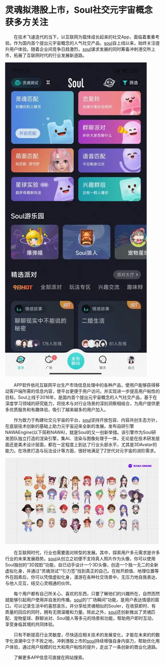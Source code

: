 # 灵魂拟港股上市，Soul社交元宇宙概念获多方关注


  在技术飞速迭代的当下，以互联网为载体成长起来的社交App，面临着重重考验。作为国内首个提出元宇宙概念的人气社交产品，[soul](https://www.metabd.cc/navigation/soul/)自上线以来，始终关注提升用户体验。随着企业间竞争日趋激烈，[soul](https://www.metabd.cc/navigation/soul/)谋求发展的同时筹备冲刺港交所上市，拓展了互联网时代的行业发展新道路。

![img](604.webp)



  APP软件依托互联网平台生产市场信息处理中的各种产品，使用户能够获得移动客户端所需的信息内容，使平台更便于用户访问，并实现进一步提高用户粘性的目标。Soul上线于2016年，是国内首个提出元宇宙概念的人气社交产品，基于在深度学习领域的研究能力，将技术与对行业场景的深刻洞察相结合，为用户提供更多优质服务和有趣体验，吸引了越来越多的用户加入。

  作为致力于构建社交元宇宙的平台，[soul](https://www.metabd.cc/navigation/soul/)坚持开放包容、内容共创生态方针，在底层技术创新的基础上助力元宇宙迎来全新的发展。发布自研引擎NAWAEngine(以下简称NAWA)，就是Soul的又一创新举措。该引擎作为Soul研发团队独立打造的渲染引擎，集AI、渲染与图像处理于一体，无论是在技术研发层面还是美术设计层面，都在一定程度上到达了行业头部水平，尤其是3DAvatar的能力。在场景打造与玩法设计等方面，很好地满足了Z世代对元宇宙的进阶需求。

![img](613.webp)



  在互联网时代，行业也需要面对转型的发展。其中，探索用户多元需求是许多行业的未来发展趋势。[soul](https://www.metabd.cc/navigation/soul/)从创立之初便不支持真人照片作为头像，你可以使用Soul独创的“3D捏脸”功能，自已动手设计一个3D头像，创造一个独一无二的全新虚拟化身，并通过“灵魂测试”“引力签”找到真正的自己。在抛开颜值、地理位置等外在因素后，你可以凭借虚拟化身，漫游在各种社交场景中，无压力地自我表达、与他人交互，结交心灵相通的伙伴。

  每个用户都有自己所关心、喜欢的东西，只要了解他们的兴趣所在，自然而然就能够引起用户使用并自发的传播。[soul](https://www.metabd.cc/navigation/soul/)的“广场瞬间”功能，是用户表达情感的窗口。可以记录生活中的喜怒哀乐，并分享给灵魂相似的Souler，在收获即时、有质量的回应的同时，拥有无限温暖和力量。除此之外，[soul](https://www.metabd.cc/navigation/soul/)还创新推出了灵魂匹配、宠物星球、群聊派对、Soul狼人等多元的场景和功能，帮助用户即时互动，享受身临其境的共同体验。

  只有不断提高行业灵敏度，尽快适应相关技术的发展变化，才能在未来的的数字化浪潮中立于不败之地。冲刺港股上市的[soul](https://www.metabd.cc/navigation/soul/)持续增强自身内驱力，帮助优化用户体验，通过用户规模的壮大和用户粘性的提升，走出了一条创新的商业化道路。

  了解更多APP信息可直接在网站搜索。
